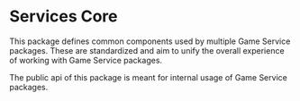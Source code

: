 # Services Core

This package defines common components used by multiple Game Service packages. These are standardized and aim to unify
the overall experience of working with Game Service packages.

The public api of this package is meant for internal usage of Game Service packages.